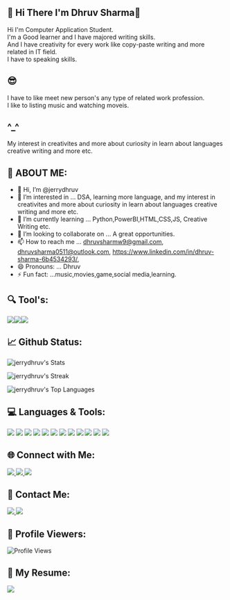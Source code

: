 ## 👾 Hi There I'm Dhruv Sharma👋
Hi I'm Computer Application Student.<br>
I'm a Good learner and I have majored writing skills.<br>
And I have creativity for every work like copy-paste writing and more related in IT field.<br>
I have to speaking skills. 

## 😎
I have to like meet new person's any type of related work profession.<br>
I like to listing music and watching moveis.

## ^_^
My interest in creativites and more about curiosity in learn about languages creative writing and more etc.

## 💫 ABOUT ME:
- 👋 Hi, I’m @jerrydhruv
- 👀 I’m interested in ... DSA, learning more language, and my interest in creativites and more about curiosity in learn about languages creative writing and more etc.
- 🌱 I’m currently learning ... Python,PowerBI,HTML,CSS,JS, Creative Writing etc.
- 💞️ I’m looking to collaborate on ... A great opportunities.
- 📫 How to reach me ... dhruvsharmw9@gmail.com, dhruvsharma0511@outlook.com, https://www.linkedin.com/in/dhruv-sharma-6b4534293/, 
- 😄 Pronouns: ... Dhruv
- ⚡ Fun fact: ...music,movies,game,social media,learning. 

<!---
jerrydhruv/jerrydhruv is a ✨ special ✨ repository because its `README.md` (this file) appears on your GitHub profile.
You can click the Preview link to take a look at your changes.
--->

## 🔍 Tool's:
<img src="https://img.shields.io/badge/-Python-3776AB?logo=python&logoColor=ff0"><img src="https://img.shields.io/badge/-HTML-e34f26?logo=html5&logoColor=ffe"><img src="https://img.shields.io/badge/-CSS3-1572B6?logo=css3&logoColor=ff">


## 📈 Github Status:
![jerrydhruv's Stats](https://github-readme-stats.vercel.app/api?username=jerrydhruv&theme=radical&show_icons=true&hide_border=true&count_private=true)

![jerrydhruv's Streak](https://github-readme-streak-stats.herokuapp.com/?user=jerrydhruv&theme=radical&hide_border=true)

![jerrydhruv's Top Languages](https://github-readme-stats.vercel.app/api/top-langs/?username=jerrydhruv&theme=radical&show_icons=true&hide_border=true&layout=compact)


## 💻 Languages & Tools:
<p align="left">
  <img src="https://img.shields.io/badge/-Python-3776AB?style=flat&logo=python&logoColor=white" />
  <img src="https://img.shields.io/badge/-PowerBI-e9b51c?style=flat&logo=powerbi&logoColor=white" />
  <img src="https://img.shields.io/badge/-HTML-E34F26?style=flat&logo=html5&logoColor=white" />
  <img src="https://img.shields.io/badge/-CSS3-1572B6?style=flat&logo=css3&logoColor=white" />
  <img src="https://img.shields.io/badge/-JavaScript-F7DF1E?style=flat&logo=javascript&logoColor=black" />
  <img src="https://img.shields.io/badge/-SQL-4479A1?style=flat&logo=mysql&logoColor=white" />
  <img src="https://img.shields.io/badge/-MySQL-00758F?style=flat&logo=mysql&logoColor=white" />
  <img src="https://img.shields.io/badge/-VS%20Code-007ACC?style=flat&logo=visual-studio-code&logoColor=white" />
  <img src="https://img.shields.io/badge/-MS%20Office-D83B01?style=flat&logo=microsoft-office&logoColor=white" />
  <img src="https://img.shields.io/badge/-PowerShell-5391FE?style=flat&logo=powershell&logoColor=white" />
  <img src="https://img.shields.io/badge/-GitHub-181717?style=flat&logo=github&logoColor=white" />
  <img src="https://img.shields.io/badge/-Git-F05032?style=flat&logo=git&logoColor=white" />
</p>


## 🌐 Connect with Me:
<p align="left">
  <a href="https://www.linkedin.com/in/dhruv-sharma1105/" target="_blank">
    <img src="https://img.shields.io/badge/-LinkedIn-black?style=for-the-badge&logo=linkedin&logoColor=blue" />
  </a>
  <a href="https://www.instagram.com/officialjerrydhruvsharma/" target="_blank">
    <img src="https://img.shields.io/badge/-Instagram-E4405F?style=for-the-badge&logo=instagram&logoColor=white" />
  </a>
  <a href="https://teams.live.com/meet/9390137136991?p=tlvEDCXu0WM9rlABcB" target="_blank">
    <img src="https://img.shields.io/badge/-Microsoft%20Teams-6264A7?style=for-the-badge&logo=microsoft-teams&logoColor=white" />
  </a>
</p>

## 📩 Contact Me:
<p align="left">
  <a href="mailto:dhruvsharma0511@outlook.com">
    <img src="https://img.shields.io/badge/-Outlook-0078D4?style=for-the-badge&logo=microsoft-outlook&logoColor=white" />
  </a>
  <a href="mailto:dhruvsharmw9@gmail.com">
    <img src="https://img.shields.io/badge/-Gmail-D14836?style=for-the-badge&logo=gmail&logoColor=white" />
  </a>
</p>

## 👀 Profile Viewers:
![Profile Views](https://komarev.com/ghpvc/?username=jerrydhruv&color=red&style=flat-square)

## 📄 My Resume:
<p align="left">
  <a href="https://www.canva.com/design/DAGf-9B8hdg/gNXDqrxOM4q1dR8QzwtnMg/view?utm_content=DAGf-9B8hdg&utm_campaign=designshare&utm_medium=link2&utm_source=uniquelinks&utlId=hf3e022b619" target="_blank">
    <img src="https://img.shields.io/badge/-View%20Resume-2E8B57?style=for-the-badge&logo=canva&logoColor=white" />
  </a>
</p>
